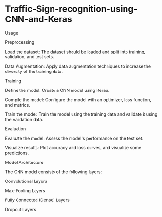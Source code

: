 # Traffic-Sign-recognition-using-CNN-and-Keras

Usage

Preprocessing

Load the dataset: The dataset should be loaded and split into training, validation, and test sets.

Data Augmentation: Apply data augmentation techniques to increase the diversity of the training data.

Training

Define the model: Create a CNN model using Keras.

Compile the model: Configure the model with an optimizer, loss function, and metrics.

Train the model: Train the model using the training data and validate it using the validation data.

Evaluation

Evaluate the model: Assess the model's performance on the test set.

Visualize results: Plot accuracy and loss curves, and visualize some predictions.

Model Architecture

The CNN model consists of the following layers:

Convolutional Layers

Max-Pooling Layers

Fully Connected (Dense) Layers

Dropout Layers
